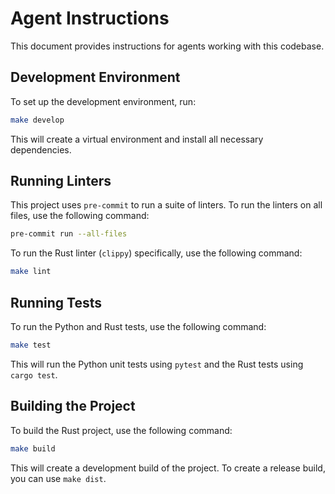 # Agent Instructions

This document provides instructions for agents working with this codebase.

## Development Environment

To set up the development environment, run:

```bash
make develop
```

This will create a virtual environment and install all necessary
dependencies.

## Running Linters

This project uses `pre-commit` to run a suite of linters.
To run the linters on all files, use the following command:

```bash
pre-commit run --all-files
```

To run the Rust linter (`clippy`) specifically, use the following command:

```bash
make lint
```

## Running Tests

To run the Python and Rust tests, use the following command:

```bash
make test
```

This will run the Python unit tests using `pytest` and the Rust tests using
`cargo test`.

## Building the Project

To build the Rust project, use the following command:

```bash
make build
```

This will create a development build of the project. To create a release
build, you can use `make dist`.
